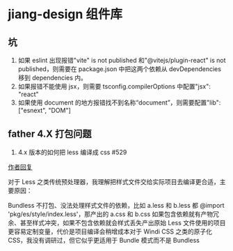 # jiang-design 组件库

## 坑

1. 如果 eslint 出现报错"vite" is not published 和"@vitejs/plugin-react" is not published，则需要在 package.json 中把这两个依赖从 devDependencies 移到 dependencies 内。
2. 如果报错不能使用 jsx，则需要 tsconfig.compilerOptions 中配置"jsx": "react"
3. 如果使用 document 的地方报错找不到名称“document”，则需要配置"lib": ["esnext", "DOM"]

## father 4.X 打包问题

1. 4.x 版本的如何把 less 编译成 css #529

[作者回复](https://github.com/umijs/father/issues/529)

对于 Less 之类传统预处理器，我理解把样式文件交给实际项目去编译更合适，主要原因：

Bundless 不打包、没法处理样式文件的依赖，比如 a.less 和 b.less 都 @import 'pkg/es/style/index.less'，那产出的 a.css 和 b.css 如果包含依赖就有产物冗余、甚至样式冲突，如果不包含依赖就会样式丢失产出原始 Less 文件使用的项目更容易定制变量，代价是项目编译会稍增成本对于 Windi CSS 之类的原子化 CSS，我没有调研过，但它似乎更适用于 Bundle 模式而不是 Bundless
